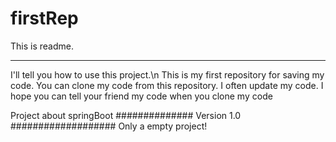 # firstRep

This is readme.<hr/>
I'll tell you how to use this project.\n
This is my first repository for saving my code.
You can clone my code from this repository.
I often update my code.
I hope you can tell your friend  my code when you clone my code


Project about springBoot
############## Version 1.0 ###################
Only a empty project!
